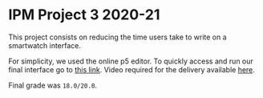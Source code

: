 # IPM Project 3 2020-21
This project consists on reducing the time users take to write on a smartwatch interface. 

For simplicity, we used the online p5 editor. To quickly access and run our final interface go to [this link](https://editor.p5js.org/ist194179/sketches/f_gEkyTMC).
Video required for the delivery available [here](https://youtu.be/99InCh1WEVI).

Final grade was `18.0/20.0`.